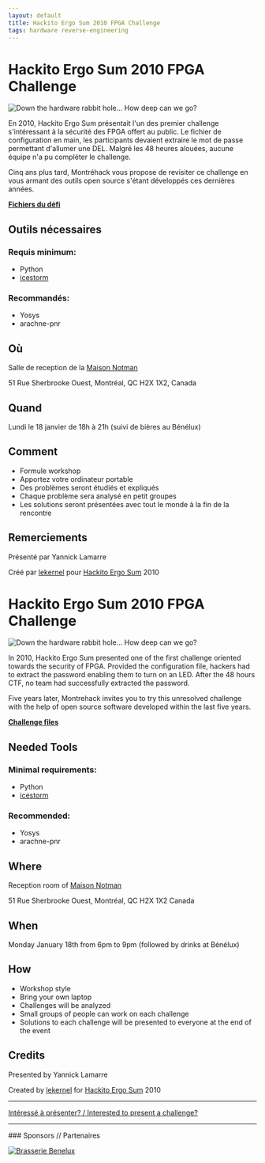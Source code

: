 ```yaml
---
layout: default
title: Hackito Ergo Sum 2010 FPGA Challenge
tags: hardware reverse-engineering
---
```


# Hackito Ergo Sum 2010 FPGA Challenge

![Down the hardware rabbit hole... How deep can we go?](http://i.imgur.com/DvTnkD2.png)

En 2010, Hackito Ergo Sum présentait l'un des premier challenge s'intéressant à
la sécurité des FPGA offert au public. Le fichier de configuration en main, les
participants devaient extraire le mot de passe permettant d'allumer une DEL.
Malgré les 48 heures alouées, aucune équipe n'a pu compléter le challenge.

Cinq ans plus tard, Montréhack vous propose de revisiter ce challenge en vous
armant des outils open source s'étant développés ces dernières années.

**[Fichiers du défi](https://github.com/montrehack/challenges/tree/master/2016-01-18/build)**

## Outils nécessaires

### Requis minimum:

- Python
- [icestorm](https://github.com/ylm/icestorm)

### Recommandés:

- Yosys
- arachne-pnr

## Où

Salle de reception de la [Maison Notman](http://notman.org/)

51 Rue Sherbrooke Ouest, Montréal, QC H2X 1X2, Canada

## Quand

Lundi le 18 janvier de 18h à 21h (suivi de bières au Bénélux)

## Comment

* Formule workshop
* Apportez votre ordinateur portable
* Des problèmes seront étudiés et expliqués
* Chaque problème sera analysé en petit groupes
* Les solutions seront présentées avec tout le monde à la fin de la rencontre

## Remerciements

Présenté par Yannick Lamarre

Créé par [lekernel](http://m-labs.hk/) pour [Hackito Ergo Sum](http://hackitoergosum.org/) 2010

<a id="english"></a>
# Hackito Ergo Sum 2010 FPGA Challenge

![Down the hardware rabbit hole... How deep can we go?](http://i.imgur.com/DvTnkD2.png)

In 2010, Hackito Ergo Sum presented one of the first challenge oriented towards
the security of FPGA. Provided the configuration file, hackers had to extract
the password enabling them to turn on an LED. After the 48 hours CTF, no team
had successfully extracted the password.

Five years later, Montrehack invites you to try this unresolved challenge with
the help of open source software developed within the last five years.

**[Challenge files](https://github.com/montrehack/challenges/tree/master/2016-01-18/build)**

## Needed Tools

### Minimal requirements:

- Python
- [icestorm](https://github.com/ylm/icestorm)

### Recommended:

- Yosys
- arachne-pnr

## Where

Reception room of [Maison Notman](http://notman.org/)

51 Rue Sherbrooke Ouest, Montréal, QC H2X 1X2 Canada

## When

Monday January 18th from 6pm to 9pm (followed by drinks at Bénélux)

## How

* Workshop style
* Bring your own laptop
* Challenges will be analyzed
* Small groups of people can work on each challenge
* Solutions to each challenge will be presented to everyone at the end of the event

## Credits

Presented by Yannick Lamarre

Created by [lekernel](http://m-labs.hk/) for [Hackito Ergo Sum](http://hackitoergosum.org/) 2010

<hr/>

[Intéressé à présenter? / Interested to present a challenge?](https://github.com/montrehack/montrehack.github.com/wiki/Present-at-Montrehack)

<hr/>
### Sponsors // Partenaires

[![Brasserie Benelux](/images/benelux.png)](http://brasseriebenelux.com/)
